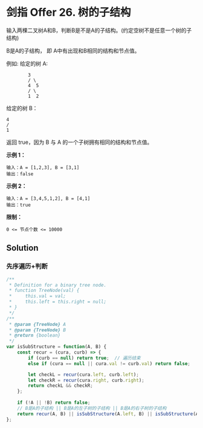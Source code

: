 # 剑指 Offer 26. 树的子结构

输入两棵二叉树A和B，判断B是不是A的子结构。(约定空树不是任意一个树的子结构)

B是A的子结构， 即 A中有出现和B相同的结构和节点值。

例如:
给定的树 A:

```
		3
		/ \  
		4  5 
		/ \ 
		1  2
```
给定的树 B：

```  
4  
/ 
1
```
返回 true，因为 B 与 A 的一个子树拥有相同的结构和节点值。

**示例 1：**

```
输入：A = [1,2,3], B = [3,1]
输出：false
```

**示例 2：**

```
输入：A = [3,4,5,1,2], B = [4,1]
输出：true
```

**限制：**

`0 <= 节点个数 <= 10000`

## Solution

### 先序遍历+判断

```js
/**
 * Definition for a binary tree node.
 * function TreeNode(val) {
 *     this.val = val;
 *     this.left = this.right = null;
 * }
 */
/**
 * @param {TreeNode} A
 * @param {TreeNode} B
 * @return {boolean}
 */
var isSubStructure = function(A, B) {
    const recur = (cura, curb) => {
        if (curb == null) return true;  // 遍历结束
        else if (cura == null || cura.val != curb.val) return false;

        let checkL = recur(cura.left, curb.left);
        let checkR = recur(cura.right, curb.right);
        return checkL && checkR;
    };
    
    if (!A || !B) return false;
    // B是A的子结构 || B是A的左子树的子结构 || B是A的右子树的子结构
    return recur(A, B) || isSubStructure(A.left, B) || isSubStructure(A.right, B);
};
```

